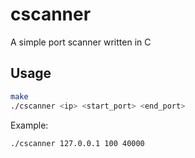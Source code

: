 # cscanner
A simple port scanner written in C

## Usage
```sh
make
./cscanner <ip> <start_port> <end_port>
```

Example:
```
./cscanner 127.0.0.1 100 40000
```